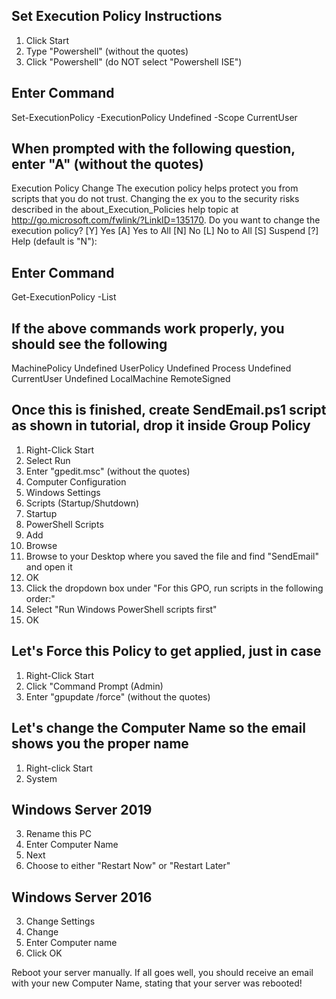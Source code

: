 ## Set Execution Policy Instructions ##
1. Click Start
2. Type "Powershell" (without the quotes)
3. Click "Powershell" (do NOT select "Powershell ISE")

## Enter Command ##
Set-ExecutionPolicy -ExecutionPolicy Undefined -Scope CurrentUser

## When prompted with the following question, enter "A" (without the quotes)

Execution Policy Change
The execution policy helps protect you from scripts that you do not trust. Changing the ex
you to the security risks described in the about_Execution_Policies help topic at
http://go.microsoft.com/fwlink/?LinkID=135170. Do you want to change the execution policy?
[Y] Yes  [A] Yes to All  [N] No  [L] No to All  [S] Suspend  [?] Help (default is "N"):

## Enter Command ##
Get-ExecutionPolicy -List

## If the above commands work properly, you should see the following ##
   
MachinePolicy       Undefined
   UserPolicy       Undefined
      Process       Undefined
  CurrentUser       Undefined
 LocalMachine    RemoteSigned
 
 
 ## Once this is finished, create SendEmail.ps1 script as shown in tutorial, drop it inside Group Policy ##
 
1. Right-Click Start
2. Select Run
3. Enter "gpedit.msc" (without the quotes)
4. Computer Configuration
5. Windows Settings
6. Scripts (Startup/Shutdown)
7. Startup
8. PowerShell Scripts
9. Add
10. Browse
11. Browse to your Desktop where you saved the file and find "SendEmail" and open it
12. OK
13. Click the dropdown box under "For this GPO, run scripts in the following order:"
14. Select "Run Windows PowerShell scripts first"
15. OK

## Let's Force this Policy to get applied, just in case ##
1. Right-Click Start
2. Click "Command Prompt (Admin)
3. Enter "gpupdate /force" (without the quotes)

## Let's change the Computer Name so the email shows you the proper name ##
1. Right-click Start
2. System
## Windows Server 2019 ##
3. Rename this PC
4. Enter Computer Name
5. Next
6. Choose to either "Restart Now" or "Restart Later"
## Windows Server 2016 ##
3. Change Settings
4. Change
5. Enter Computer name
6. Click OK

Reboot your server manually. If all goes well, you should receive an email with your new Computer Name, stating that your server was rebooted!

